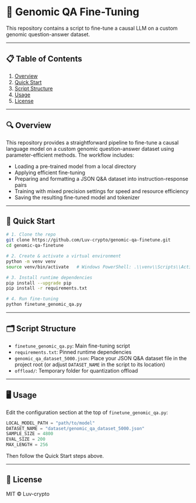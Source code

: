 # 🔬 Genomic QA Fine-Tuning

This repository contains a script to fine-tune a causal LLM on a custom genomic question-answer dataset.

---

## 📋 Table of Contents

1. [Overview](#-overview)
2. [Quick Start](#-quick-start)
3. [Script Structure](#-script-structure)
4. [Usage](#-usage)
5. [License](#-license)

---

## 🔍 Overview

This repository provides a straightforward pipeline to fine-tune a causal language model on a custom genomic question-answer dataset using parameter-efficient methods. The workflow includes:

* Loading a pre-trained model from a local directory
* Applying efficient fine-tuning 
* Preparing and formatting a JSON Q\&A dataset into instruction-response pairs
* Training with mixed precision settings for speed and resource efficiency
* Saving the resulting fine-tuned model and tokenizer

---

## 🚀 Quick Start

```bash
# 1. Clone the repo
git clone https://github.com/Luv-crypto/genomic-qa-finetune.git
cd genomic-qa-finetune

# 2. Create & activate a virtual environment
python -m venv venv
source venv/bin/activate   # Windows PowerShell: .\\venv\\Scripts\\Activate.ps1

# 3. Install runtime dependencies
pip install --upgrade pip
pip install -r requirements.txt

# 4. Run fine-tuning
python finetune_genomic_qa.py
```

---

## 🗂 Script Structure

* `finetune_genomic_qa.py`: Main fine-tuning script
* `requirements.txt`: Pinned runtime dependencies
* `genomic_qa_dataset_5000.json`: Place your JSON Q\&A dataset file in the project root (or adjust `DATASET_NAME` in the script to its location)
* `offload/`: Temporary folder for quantization offload

---

## 🖥 Usage

Edit the configuration section at the top of `finetune_genomic_qa.py`:

```python
LOCAL_MODEL_PATH = "path/to/model"
DATASET_NAME = "dataset/genomic_qa_dataset_5000.json"
SAMPLE_SIZE = 4800
EVAL_SIZE = 200
MAX_LENGTH = 256
```

Then follow the Quick Start steps above.

---

## 📄 License

MIT © Luv-crypto
